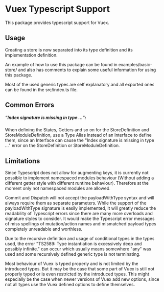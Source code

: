 # Vuex Typescript Support
This package provides typescript support for Vuex.

## Usage

Creating a store is now separated into its
type definition and its implementation definition.

An example of how to use this package can be found in
examples/basic-store/ and also has comments to explain
some useful information for using this package.

Most of the used generic types are self explanatory and
all exported ones can be found in the src/index.ts file.

## Common Errors

##### "Index signature is missing in type ...":
When defining the States, Getters and so on for the StoreDefinition and StoreModuleDefinition,
use a Type Alias instead of an Interface to define them, since an Interface can cause the 
"Index signature is missing in type ..." error on the StoreDefinition or StoreModuleDefinition.

## Limitations

Since Typescript does not allow for augmenting keys, it is
currently not possible to implement namespaced modules behaviour
(Without adding a different getter style with different runtime
behaviour). Therefore at the moment only not namespaced modules are allowed.


Commit and Dispatch will not accept the payloadWithType syntax and will always require them as separate
parameters. While the support of the payloadWithType signature is easily implemented, it will greatly
reduce the readability of Typescript errors since there are many more overloads and signature styles
to consider. It would make the Typescript error messages of miss spellings of mutation/action names and
mismatched payload types completely unreadable and worthless.

Due to the recursive definition and usage of conditional types in the types
used, the error "TS2589: Type instantiation is excessively deep and possibly infinite."
can occur which usually means somewhere "any" was used and some recursively defined generic type is
not terminating.


Most behaviour of Vuex is typed properly and is not limited by the introduced types.
But it may be the case that some part of Vuex is still not properly typed or is even restricted by
the introduced types. This might especially be the case when newer versions of Vuex add new options,
since not all types use the Vuex defined options to define themselves.
